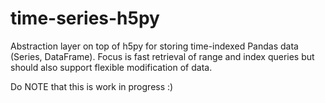 # time-series-h5py
Abstraction layer on top of h5py for storing time-indexed Pandas data (Series, DataFrame). Focus is fast retrieval of range and index queries but should also support flexible modification of data.

Do NOTE that this is work in progress :)